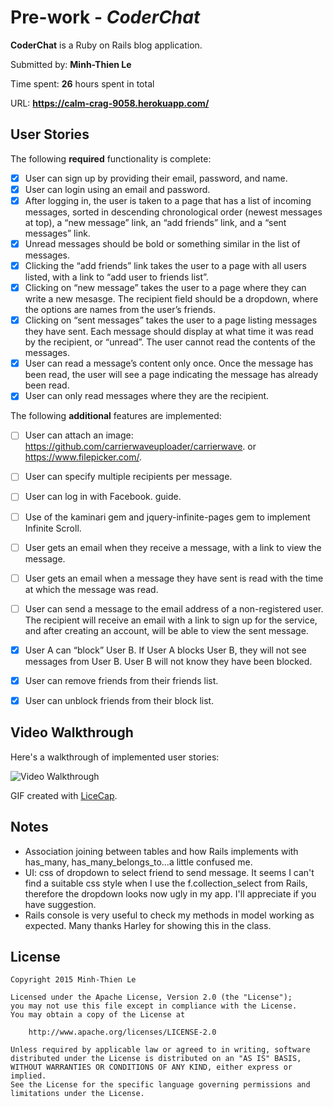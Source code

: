 # Pre-work - *CoderChat*

**CoderChat** is a Ruby on Rails blog application.

Submitted by: **Minh-Thien Le**

Time spent: **26** hours spent in total

URL: **https://calm-crag-9058.herokuapp.com/**

## User Stories

The following **required** functionality is complete:
* [x] User can sign up by providing their email, password, and name.
* [x] User can login using an email and password.
* [x] After logging in, the user is taken to a page that has a list of incoming messages, sorted in descending chronological order (newest messages at top), a “new message” link, an “add friends” link, and a “sent messages” link.
* [x] Unread messages should be bold or something similar in the list of messages.
* [x] Clicking the “add friends” link takes the user to a page with all users listed, with a link to “add user to friends list”.
* [x] Clicking on “new message” takes the user to a page where they can write a new mesasge. The recipient field should be a dropdown, where the options are names from the user’s friends.
* [x] Clicking on “sent messages” takes the user to a page listing messages they have sent. Each message should display at what time it was read by the recipient, or “unread”. The user cannot read the contents of the messages.
* [x] User can read a message’s content only once. Once the message has been read, the user will see a page indicating the message has already been read.
* [x] User can only read messages where they are the recipient.

The following **additional** features are implemented:
* [ ] User can attach an image: https://github.com/carrierwaveuploader/carrierwave.
or https://www.filepicker.com/.
* [ ] User can specify multiple recipients per message.
* [ ] User can log in with Facebook. guide.
* [ ] Use of the kaminari gem and jquery-infinite-pages gem to implement Infinite Scroll.
* [ ] User gets an email when they receive a message, with a link to view the message.
* [ ] User gets an email when a message they have sent is read with the time at which the message was read.
* [ ] User can send a message to the email address of a non-registered user. The recipient will receive an email with a link to sign up for the service, and after creating an account, will be able to view the sent message.
* [x] User A can “block” User B. If User A blocks User B, they will not see messages from User B. User B will not know they have been blocked.
* [x] User can remove friends from their friends list.
* [x] User can unblock friends from their block list.


## Video Walkthrough

Here's a walkthrough of implemented user stories:

![Video Walkthrough](https://github.com/thienleminh1982/week2-assignment-coderchat/blob/master/coderchat_walkthrough.gif)

GIF created with [LiceCap](http://www.cockos.com/licecap/).

## Notes
* Association joining between tables and how Rails implements with has_many, has_many_belongs_to...a little confused me.
* UI: css of dropdown to select friend to send message. It seems I can't find a suitable css style when I use the f.collection_select from Rails, therefore the dropdown looks now ugly in my app. I'll appreciate if you have suggestion.
* Rails console is very useful to check my methods in model working as expected. Many thanks Harley for showing this in the class.

## License

    Copyright 2015 Minh-Thien Le

    Licensed under the Apache License, Version 2.0 (the "License");
    you may not use this file except in compliance with the License.
    You may obtain a copy of the License at

        http://www.apache.org/licenses/LICENSE-2.0

    Unless required by applicable law or agreed to in writing, software
    distributed under the License is distributed on an "AS IS" BASIS,
    WITHOUT WARRANTIES OR CONDITIONS OF ANY KIND, either express or implied.
    See the License for the specific language governing permissions and
    limitations under the License.